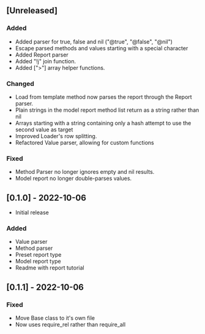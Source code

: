 ## [Unreleased]
### Added
- Added parser for true, false and nil ("@true", "@false", "@nil")
- Escape parsed methods and values starting with a special character
- Added Report parser
- Added "!j" join function.
- Added [">"] array helper functions.

### Changed
- Load from template method now parses the report through the Report parser.
- Plain strings in the model report method list return as a string rather than nil
- Arrays starting with a string containing only a hash attempt to use the second value as target
- Improved Loader's row splitting.
- Refactored Value parser, allowing for custom functions

### Fixed
- Method Parser no longer ignores empty and nil results.
- Model report no longer double-parses values.

## [0.1.0] - 2022-10-06
- Initial release

### Added
- Value parser
- Method parser
- Preset report type
- Model report type
- Readme with report tutorial

## [0.1.1] - 2022-10-06
### Fixed
- Move Base class to it's own file
- Now uses require_rel rather than require_all